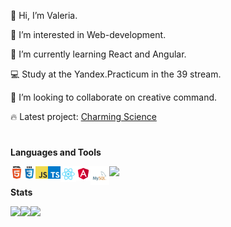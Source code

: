  👋 Hi, I’m Valeria.
   
 👀 I’m interested in Web-development.
 
 🌱 I’m currently learning React and Angular.
 
 💻 Study at the Yandex.Practicum in the 39 stream.
 
 💞️ I’m looking to collaborate on creative command.
 
 :fire: Latest project: [Charming Science](https://github.com/vkozh/scigirls.github.io)
 

#

**Languages and Tools**

<img height="20" align="left" src="https://raw.githubusercontent.com/github/explore/80688e429a7d4ef2fca1e82350fe8e3517d3494d/topics/html/html.png"/>
<img height="20" align="left" src="https://raw.githubusercontent.com/github/explore/80688e429a7d4ef2fca1e82350fe8e3517d3494d/topics/css/css.png"/>
<img height="20" align="left" src="https://raw.githubusercontent.com/github/explore/80688e429a7d4ef2fca1e82350fe8e3517d3494d/topics/javascript/javascript.png"/>
<img height="20" align="left" src="https://raw.githubusercontent.com/github/explore/80688e429a7d4ef2fca1e82350fe8e3517d3494d/topics/typescript/typescript.png"/>
<img height="25" align="left" src="https://raw.githubusercontent.com/github/explore/80688e429a7d4ef2fca1e82350fe8e3517d3494d/topics/react/react.png"/>
<img height="23" align="left" src="https://raw.githubusercontent.com/github/explore/80688e429a7d4ef2fca1e82350fe8e3517d3494d/topics/angular/angular.png"/>
<img height="30" align="left" src="https://raw.githubusercontent.com/github/explore/80688e429a7d4ef2fca1e82350fe8e3517d3494d/topics/mysql/mysql.png"/>
<img height="20" src="https://raw.githubusercontent.com/jmnote/z-icons/master/svg/git.svg"/>

**Stats**

<img src="https://www.codewars.com/users/vkozh/badges/large" />

<a href="https://github.com/anuraghazra/github-readme-stats">
  <img align="left" height="130" src="https://github-readme-stats.vercel.app/api?username=vkozh&show_icons=true&theme=swift&hide=contribs" />
</a>
<a href="https://github.com/anuraghazra/convoychat">
  <img align="left" height="130" src="https://github-readme-stats.vercel.app/api/top-langs/?username=vkozh&layout=compact&theme=swift" />
</a>
